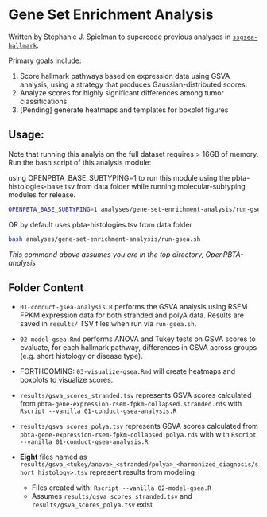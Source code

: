 # Gene Set Enrichment Analysis

Written by Stephanie J. Spielman to supercede previous analyses in [`ssgsea-hallmark`](https://github.com/AlexsLemonade/OpenPBTA-analysis/tree/master/analyses/ssgsea-hallmark).

Primary goals include:

1. Score hallmark pathways based on expression data using GSVA analysis, using a strategy that produces Gaussian-distributed scores.
2. Analyze scores for highly significant differences among tumor classifications 
3. [Pending] generate heatmaps and templates for boxplot figures 

## Usage:

Note that running this analyis on the full dataset requires > 16GB of memory. 
Run the bash script of this analysis module:

using OPENPBTA_BASE_SUBTYPING=1 to run this module using the pbta-histologies-base.tsv from data folder while running molecular-subtyping modules for release.
```sh
OPENPBTA_BASE_SUBTYPING=1 analyses/gene-set-enrichment-analysis/run-gsea.sh
```

OR by default uses pbta-histologies.tsv from data folder
```sh
bash analyses/gene-set-enrichment-analysis/run-gsea.sh
```

*This command above assumes you are in the top directory, OpenPBTA-analysis*

## Folder Content

+ `01-conduct-gsea-analysis.R` performs the GSVA analysis using RSEM FPKM expression data for both stranded and polyA data. Results are saved in `results/` TSV files when run via `run-gsea.sh`.

+ `02-model-gsea.Rmd` performs ANOVA and Tukey tests on GSVA scores to evaluate, for each hallmark pathway, differences in GSVA across groups (e.g. short histology or disease type).

+ FORTHCOMING: 	`03-visualize-gsea.Rmd` will create heatmaps and boxplots to visualize scores.

+ `results/gsva_scores_stranded.tsv` represents GSVA scores calculated from `pbta-gene-expression-rsem-fpkm-collapsed.stranded.rds` with `Rscript --vanilla 01-conduct-gsea-analysis.R`

+ `results/gsva_scores_polya.tsv` represents GSVA scores calculated from `pbta-gene-expression-rsem-fpkm-collapsed.polya.rds` with with `Rscript --vanilla 01-conduct-gsea-analysis.R`

+ **Eight** files named as `results/gsva_<tukey/anova>_<stranded/polya>_<harmonized_diagnosis/short_histology>.tsv` represent results from modeling
	+ Files created with: `Rscript --vanilla 02-model-gsea.R`
	+ Assumes `results/gsva_scores_stranded.tsv` and `results/gsva_scores_polya.tsv` exist
 
